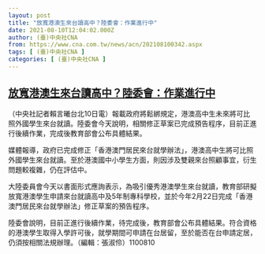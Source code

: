 ```yaml
---
layout: post
title: "放寬港澳生來台讀高中？陸委會：作業進行中"
date: 2021-08-10T12:04:02.000Z
author: (臺)中央社CNA
from: https://www.cna.com.tw/news/acn/202108100342.aspx
tags: [ (臺)中央社CNA ]
categories: [ (臺)中央社CNA ]
---
```

<!--1628597042000-->
[放寬港澳生來台讀高中？陸委會：作業進行中](https://www.cna.com.tw/news/acn/202108100342.aspx)
------

<div>
<div></div><div class="paragraph"><p>（中央社記者賴言曦台北10日電）報載政府將鬆綁規定，港澳高中生未來將可比照外國學生來台就讀。陸委會今天說明，相關修正草案已完成預告程序，目前正進行後續作業，完成後教育部會公布具體結果。</p><p>媒體報導，政府已完成修正「香港澳門居民來台就學辦法」，港澳高中生將可比照外國學生來台就讀。至於港澳國中小學生方面，則因涉及雙親來台照顧事宜，衍生問題較複雜，仍在評估中。</p><p>大陸委員會今天以書面形式應詢表示，為吸引優秀港澳學生來台就讀，教育部研擬放寬港澳學生申請來台就讀高中及5年制專科學校，並於今年2月22日完成「香港澳門居民來台就學辦法」修正草案的預告程序。</p><p>陸委會說明，目前正進行後續作業，待完成後，教育部會公布具體結果。符合資格的港澳學生取得入學許可後，就學期間可申請在台居留，至於能否在台申請定居，仍須按相關法規辦理。（編輯：張淑伶）1100810</p></div>
</div>
